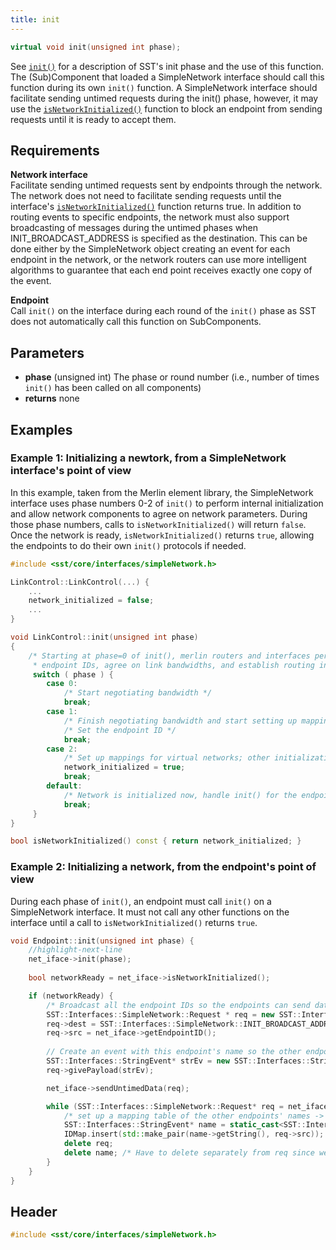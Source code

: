 ```yaml
---
title: init
---
```


```cpp
virtual void init(unsigned int phase);
```

See [`init()`](../../component/lifecycle/init) for a description of SST's init phase and the use of this function. The (Sub)Component that loaded a SimpleNetwork interface should call this function during its own `init()` function. A SimpleNetwork interface should facilitate sending untimed requests during the init() phase, however, it may use the [`isNetworkInitialized()`](isNetworkInitialized) function to block an endpoint from sending requests until it is ready to accept them.

## Requirements
**Network interface** &nbsp;  
Facilitate sending untimed requests sent by endpoints through the network. The network does not need to facilitate sending requests until the interface's [`isNetworkInitialized()`](isNetworkInitialized) function returns true. In addition to routing events to specific endpoints, the network must also support broadcasting of messages during the untimed phases when INIT_BROADCAST_ADDRESS is specified as the destination. This can be done either by the SimpleNetwork object creating an event for each endpoint in the network, or the network routers can use more intelligent algorithms to guarantee that each end point receives exactly one copy of the event.

**Endpoint** &nbsp;  
Call `init()` on the interface during each round of the `init()` phase as SST does not automatically call this function on SubComponents. 

## Parameters
* **phase** (unsigned int) The phase or round number (i.e., number of times `init()` has been called on all components)
* **returns** none


## Examples

### Example 1: Initializing a newtork, from a SimpleNetwork interface's point of view
<!--- SOURCE_CODE: sst-elements/src/sst/elements/merlin/interfaces/linkControl.h --->
In this example, taken from the Merlin element library, the SimpleNetwork interface uses phase numbers 0-2 of `init()` to perform internal initialization and allow network components to agree on network parameters. During those phase numbers, calls to `isNetworkInitialized()` will return `false`. Once the network is ready, `isNetworkInitialized()` returns `true`, allowing the endpoints to do their own `init()` protocols if needed.

```cpp title="Excerpt from sst-elements/src/sst/elements/merlin/interfaces/linkControl.h/cc"
#include <sst/core/interfaces/simpleNetwork.h>

LinkControl::LinkControl(...) {
    ...
    network_initialized = false;
    ...
}

void LinkControl::init(unsigned int phase)
{
    /* Starting at phase=0 of init(), merlin routers and interfaces perform handshakes to determine
     * endpoint IDs, agree on link bandwidths, and establish routing information */
     switch ( phase ) {
        case 0:
            /* Start negotiating bandwidth */
            break;
        case 1:
            /* Finish negotiating bandwidth and start setting up mappings for virtual networks */
            /* Set the endpoint ID */
            break;
        case 2:
            /* Set up mappings for virtual networks; other initialization activities */
            network_initialized = true;
            break;
        default:
            /* Network is initialized now, handle init() for the endpoints by sending/receiving untimed events */
            break;
     }
}

bool isNetworkInitialized() const { return network_initialized; }
```

### Example 2: Initializing a network, from the endpoint's point of view
<!--- SOURCE_CODE: None --->

During each phase of `init()`, an endpoint must call `init()` on a SimpleNetwork interface. It must not call any other functions on the interface until a call to `isNetworkInitialized()` returns `true`.
```cpp
void Endpoint::init(unsigned int phase) {
    //highlight-next-line
    net_iface->init(phase);
    
    bool networkReady = net_iface->isNetworkInitialized();

    if (networkReady) {
        /* Broadcast all the endpoint IDs so the endpoints can send data */
        SST::Interfaces::SimpleNetwork::Request * req = new SST::Interfaces::SimpleNetwork::Request();
        req->dest = SST::Interfaces::SimpleNetwork::INIT_BROADCAST_ADDR; /* Broadcast */
        req->src = net_iface->getEndpointID();
        
        // Create an event with this endpoint's name so the other endpoints can map our ID to our name
        SST::Interfaces::StringEvent* strEv = new SST::Interfaces::StringEvent(getName());
        req->givePayload(strEv);

        net_iface->sendUntimedData(req); 

        while (SST::Interfaces::SimpleNetwork::Request* req = net_iface->recvUntimedData()) {
            /* set up a mapping table of the other endpoints' names -> IDs */
            SST::Interfaces::StringEvent* name = static_cast<SST::Interfaces::StringEvent*>(req->takePayload());
            IDMap.insert(std::make_pair(name->getString(), req->src));
            delete req;
            delete name; /* Have to delete separately from req since we used takePayload() to extract it */
        }
    }
}
```

## Header
```cpp
#include <sst/core/interfaces/simpleNetwork.h>
```
